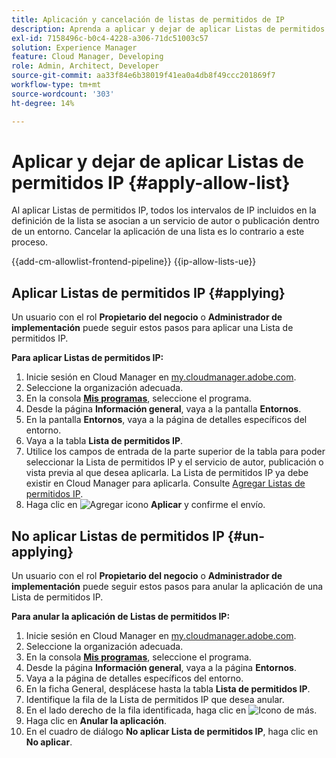 ```yaml
---
title: Aplicación y cancelación de listas de permitidos de IP
description: Aprenda a aplicar y dejar de aplicar Listas de permitidos IP a entornos de Cloud Manager.
exl-id: 7158496c-b0c4-4228-a306-71dc51003c57
solution: Experience Manager
feature: Cloud Manager, Developing
role: Admin, Architect, Developer
source-git-commit: aa33f84e6b38019f41ea0a4db8f49ccc201869f7
workflow-type: tm+mt
source-wordcount: '303'
ht-degree: 14%

---
```



# Aplicar y dejar de aplicar Listas de permitidos IP {#apply-allow-list}

Al aplicar Listas de permitidos IP, todos los intervalos de IP incluidos en la definición de la lista se asocian a un servicio de autor o publicación dentro de un entorno. Cancelar la aplicación de una lista es lo contrario a este proceso.

{{add-cm-allowlist-frontend-pipeline}}
{{ip-allow-lists-ue}}

## Aplicar Listas de permitidos IP {#applying}

Un usuario con el rol **Propietario del negocio** o **Administrador de implementación** puede seguir estos pasos para aplicar una Lista de permitidos IP.

**Para aplicar Listas de permitidos IP:**

1. Inicie sesión en Cloud Manager en [my.cloudmanager.adobe.com](https://my.cloudmanager.adobe.com/).
1. Seleccione la organización adecuada.
1. En la consola **[Mis programas](/help/implementing/cloud-manager/navigation.md#my-programs)**, seleccione el programa.
1. Desde la página **Información general**, vaya a la pantalla **Entornos**.
1. En la pantalla **Entornos**, vaya a la página de detalles específicos del entorno.
1. Vaya a la tabla **Lista de permitidos IP**.
1. Utilice los campos de entrada de la parte superior de la tabla para poder seleccionar la Lista de permitidos IP y el servicio de autor, publicación o vista previa al que desea aplicarla.
La Lista de permitidos IP ya debe existir en Cloud Manager para aplicarla. Consulte [Agregar Listas de permitidos IP](/help/implementing/cloud-manager/ip-allow-lists/add-ip-allow-lists.md).
1. Haga clic en ![Agregar icono](https://spectrum.adobe.com/static/icons/workflow_18/Smock_Add_18_N.svg) **Aplicar** y confirme el envío.

## No aplicar Listas de permitidos IP {#un-applying}

Un usuario con el rol **Propietario del negocio** o **Administrador de implementación** puede seguir estos pasos para anular la aplicación de una Lista de permitidos IP.

**Para anular la aplicación de Listas de permitidos IP:**

1. Inicie sesión en Cloud Manager en [my.cloudmanager.adobe.com](https://my.cloudmanager.adobe.com/).
1. Seleccione la organización adecuada.
1. En la consola **[Mis programas](/help/implementing/cloud-manager/navigation.md#my-programs)**, seleccione el programa.
1. Desde la página **Información general**, vaya a la página **Entornos**.
1. Vaya a la página de detalles específicos del entorno.
1. En la ficha General, desplácese hasta la tabla **Lista de permitidos IP**.
1. Identifique la fila de la Lista de permitidos IP que desea anular.
1. En el lado derecho de la fila identificada, haga clic en ![Icono de más](https://spectrum.adobe.com/static/icons/workflow_18/Smock_More_18_N.svg).
1. Haga clic en **Anular la aplicación**.
1. En el cuadro de diálogo **No aplicar Lista de permitidos IP**, haga clic en **No aplicar**.

